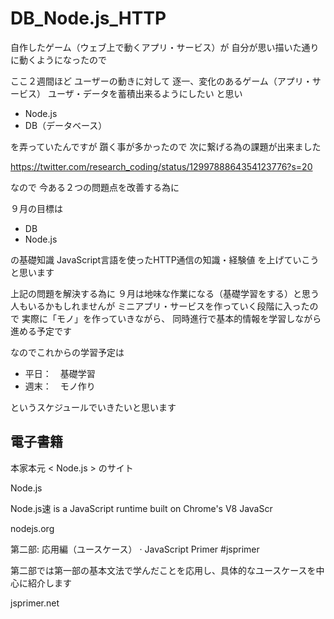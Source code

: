# DB_Node.js_HTTP
  
自作したゲーム（ウェブ上で動くアプリ・サービス）が
自分が思い描いた通りに動くようになったので

ここ２週間ほど
ユーザーの動きに対して
逐一、変化のあるゲーム（アプリ・サービス）
ユーザ・データを蓄積出来るようにしたい
と思い

- Node.js
- DB（データベース）

を弄っていたんですが
躓く事が多かったので
次に繋げる為の課題が出来ました

https://twitter.com/research_coding/status/1299788864354123776?s=20

なので
今ある２つの問題点を改善する為に

９月の目標は

- DB
- Node.js

の基礎知識
JavaScript言語を使ったHTTP通信の知識・経験値
を上げていこうと思います

上記の問題を解決する為に
９月は地味な作業になる（基礎学習をする）と思う人もいるかもしれませんが
ミニアプリ・サービスを作っていく段階に入ったので
実際に「モノ」を作っていきながら、
同時進行で基本的情報を学習しながら進める予定です

なのでこれからの学習予定は

- 平日：　基礎学習
- 週末：　モノ作り

というスケジュールでいきたいと思います

## 電子書籍

本家本元 < Node.js > のサイト

Node.js

Node.js速 is a JavaScript runtime built on Chrome's V8 JavaScr

nodejs.org

第二部: 応用編（ユースケース） · JavaScript Primer #jsprimer

第二部では第一部の基本文法で学んだことを応用し、具体的なユースケースを中心に紹介します

jsprimer.net
